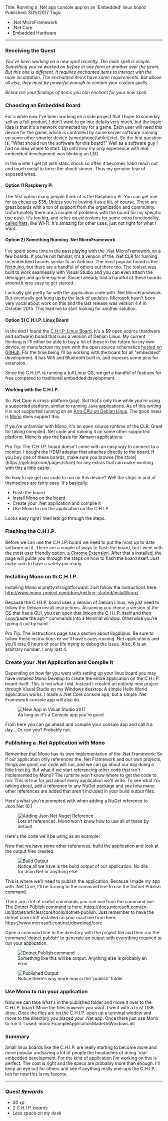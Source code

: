 Title: Running a .Net app console app on an 'Embedded' linux board
Published: 3/25/2017
Tags: 
- .Net MicroFramework
- .Net Core
- Embedded Hardware
---

### Receiving the Quest
*You've been working on a new spell recently. The main spell is simple. Something you've worked on before in one form or another over the years. But this one is different. It requires enchanted items to interact with the main incantation. The enchanted items have some requirements. But above all else, they must be powerful enough to contain your custom spells.*

*Below are your findings of items you can enchant for your new spell.*

### Choosing an Embedded Board

For a while now I've been working on a side project that I hope to someday sell as a full product. I don't want to go into details very much, but the basic idea is that it's a network connected toy for a game. Each user will need this device for the game, which is controlled by some server software running on some other smarter device (smartphone/tablet/etc). So the first question is, "What should run the software for this board?" Well as a software guy I had no idea where to start. Up until now my only experience with real embedded development was blinking an LED.

<div class="alert alert-info">
  <p>In the winter I get hit with static shock so often it becomes habit reach out and touch metal to force the shock sooner. Thus my genuine fear of exposed wires.</p>
</div>


#### Option 1) Raspberry Pi

The first option many people think of is the Raspberry Pi. You can get one for as cheap as $35. [Unless you're buying it as a kit, of course.](https://www.amazon.com/CanaKit-Raspberry-Ultimate-Starter-WiFi/dp/B00G1PNG54/?keywords=canakit+raspberry+ultimate+starter) These are great boards with a ton of support from the organization and community. Unfortunately there are a couple of problems with the board for my specific use case. It's too big, and relies on extensions for some extra functionality, [called hats](https://www.raspberrypi.org/blog/introducing-raspberry-pi-hats/), like Wi-Fi. It's amazing for other uses, just not right for what I want.

#### Option 2) Something Running .Net MicroFramework

I've spent some time in the past playing with the .Net MicroFramework on a few boards. If you're not familiar, it's a version of the .Net CLR for running on embedded boards similar to an Arduino. The most popular board is the [Netduino](http://www.netduino.com/), but there are a handful of others out there too. The toolset was built to work seamlessly with Visual Studio and you can even attach the debugger and go line-by-line. Since I already had a handful of these boards around it was easy to get started. 

I actually got pretty far with the application code with .Net MicroFramework. But eventually got hung up by the lack of updates. Microsoft hasn't been very vocal about work on this and the last release was version 4.4 in October 2015. This lead me to start looking for another solution.

#### Option 3) C.H.I.P. Linux Board

In the end I found the [C.H.I.P. Linux Board](https://getchip.com/). It's a $9 open source (hardware and software) board that runs a version of Debian Linux. My current thinking is I'll either be able to buy a lot of these in the future for my own device, or manufacture my own with the open source schematics [hosted on GitHub](https://github.com/NextThingCo/CHIP-Hardware). For the time being I'll be working with the board for all "embedded" development. It has Wifi and Bluetooth built in, and exposes some pins for extension.

Since the C.H.I.P. is running a full Linux OS, we get a handful of features for free compared to traditional embedded development.

#### Working with the C.H.I.P. 

So .Net Core is cross-platform (yay). But that's only true while you're using a supported platform, similar to running Java applications. As of this writing it is not supported running on an [Arm CPU on Debian Linux](https://docs.microsoft.com/en-us/dotnet/articles/core/rid-catalog). The good news is [Mono](http://www.mono-project.com/) does support this. 

<div class="alert alert-info">
  <p>If you're unfamiliar with Mono, it's an open source runtime of the CLR. Great for taking compiled .Net code and running it on some other supported platform. Mono is also the basis for Xamarin applications.</p>
</div>

<div class="alert alert-info">
  <p>Pro Tip: The C.H.I.P. board doesn't come with an easy way to connect  to a monitor. I bought the HDMI adapter that attaches directly to the board. If you buy one of these boards, make sure you browse [the store](https://getchip.com/pages/store) for any extras that can make working with this a little easier.</p>
</div>


So how to we get our code to run on this device? Well the steps in and of themselves are fairly easy. It's basically:

- Flash the board
- Install Mono on the board
- Create your .Net application and compile it
- Use Mono to run the application on the C.H.I.P.

Looks easy right? Well lets go through the steps.

### Flashing the C.H.I.P.

Before we can use the C.H.I.P. board we need to put the most up to date software on it. There are a couple of ways to flash the board, but I went with the most user friendly option, a [Chrome Extension](http://flash.getchip.com/). After that's installed, the page will guide you through the steps on how to flash the board itself. Just make sure to have a safety pin ready.

### Installing Mono on th C.H.I.P.
Installing Mono is pretty straightforward. Just follow the instructions here: http://www.mono-project.com/docs/getting-started/install/linux/ 

Because the C.H.I.P. board uses a version of Debian Linux, we just need to follow the Debian install instructions. Assuming you chose a version of the OS that has a GUI, you can open that link on the C.H.I.P. itself and then copy/paste the apt-* commands into a terminal window. Otherwise you're typing it out by hand.

<div class="alert alert-warning">
  <p>Pro Tip: The instructions page has a section about libgdiplus. Be sure to follow those instructions or we'll have issues running .Net applications and you'll lose 6 hours of your life trying to debug the issue. Also, 6 is an arbitrary number. I only lost 4.</p>
</div>

### Create your .Net Application and Compile It
Depending on how far you went with setting up your linux board you may have installed Mono Develop to create the entire application on the C.H.I.P. board itself. This is not what I did. Instead I created an entirely new project through Visual Studio on my Windows desktop. A simple Hello World application works. I made a .Net Core console app, but a simple .Net Framework console app will also do. 

<figure>
  <img src="__StorageSiteUrl__/Assets/Images/BlogPostImages/02/NewApp.png" alt="New App in Visual Studio 2017" class="img-fluid">
  <figcaption>As long as it's a Console app you're good</figcaption>
</figure>

From here you can go ahead and compile your console app and call it a day....Or can you? Probably not.

### Publishing a .Net Application with Mono
Remember that Mono has its own implementation of the .Net Framework. So if our application only references the .Net Framework and our own projects, things are good, our code will run, and we can go about our day doing a little Irish jig. But what if we start referencing other code that isn't implemented by Mono? The runtime won't know where to get the code to run. This is true for just about every application we'll write. To see what I'm talking about, add a reference to any NuGet package and see how many other references are added that aren't included in your build output files.

Here's what you're prompted with when adding a NuGet reference to Json.Net 10.1
<figure>
  <img src="__StorageSiteUrl__/Assets/Images/BlogPostImages/02/AddingJsonNetNugetReference.png" alt="Adding Json.Net Nuget Reference" class="img-fluid">
  <figcaption>Lots of references. Mono won't know how to use all of these by default.</figcaption>
</figure>

Here's the code we'll be using as an example:
<script src="https://gist.github.com/ProgrammerAl/586a2e2ac4479ecff403a818b8b2580a.js"></script>


Now that we have some other references, build the application and look at the output files created.

<figure>
  <img src="__StorageSiteUrl__/Assets/Images/BlogPostImages/02/DebugBuildOfApp.png" alt="Build Output" class="img-fluid">
  <figcaption>Notice all we have is the build output of our application. No dlls for Json.Net or anything else.</figcaption>
</figure>

This is where we'll need to publish the application. Because I made my app with .Net Core, I'll be turning to the command line to use the Dotnet Publish command.

<div class="alert alert-info">
  <p>There are a lot of useful commands you can use from the command line. The Dotnet Publish command is here: https://docs.microsoft.com/en-us/dotnet/articles/core/tools/dotnet-publish. Just remember to have the dotnet core stuff installed on your machine from here: https://www.microsoft.com/net/download/core</p>
</div>

Open a command line to the directory with the project file and then run the command 'dotnet publish' to generate an output with everything required to run your application. 

<figure>
  <img src="__StorageSiteUrl__/Assets/Images/BlogPostImages/02/RunPublishCommand.png" alt="Dotnet Publish command" class="img-fluid">
  <figcaption>Something like this will be output. Anything else is probably an error.</figcaption>
</figure>


<figure>
  <img src="__StorageSiteUrl__/Assets/Images/BlogPostImages/02/PublishOfApp.png" alt="Published Output" class="img-fluid">
  <figcaption>Notice there's way more now in the 'publish' folder.</figcaption>
</figure>

### Use Mono to run your application
Now we can take what's in the published folder and move it over to the C.H.I.P. board. Move the files however you want. I went with a trust USB drive. Once the files are on the C.H.I.P. open up a terminal window and move to the directory you placed your .Net app. Once there just use Mono to run it. I used: mono ExampleApplicationMadeOnWindows.dll

### Summary

Small linux boards like the C.H.I.P. are really starting to become more and more popular andsaving a lot of people the headaches of doing 'real' embedded development. For the kind of application I'm working on this is perfect. The cost is right and the specs are probably more than enough. I'll keep an eye out for others and see if anything really one-ups the C.H.I.P. but for now this is my favorite.

---
### *Quest Rewards*
- *30 xp*
- *2 C.H.I.P. boards*
- *Less space on my desk*

